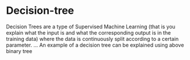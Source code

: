 # Decision-tree
Decision Trees are a type of Supervised Machine Learning (that is you explain what the input is and what the corresponding output is in the training data) where the data is continuously split according to a certain parameter. ... An example of a decision tree can be explained using above binary tree
